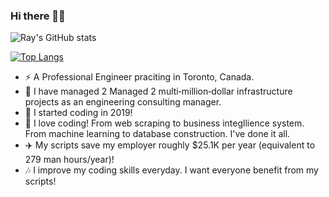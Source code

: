 ### Hi there 👋👋


![Ray's GitHub stats](https://github-readme-stats.vercel.app/api?username=DelinM&show_icons=true&theme=cobalt)

[![Top Langs](https://github-readme-stats.vercel.app/api/top-langs/?username=DelinM&langs_count=8)](https://github.com/anuraghazra/github-readme-stats)


- :zap: A Professional Engineer praciting in Toronto, Canada.
- 🎢 I have managed 2 Managed 2 multi‑million‑dollar infrastructure projects as an engineering consulting manager.
- :star2: I started coding in 2019!  
- 🎢 I love coding! From web scraping to business integllience system. From machine learning to database construction. I've done it all. 
- ✈️ My scripts save my employer roughly $25.1K per year (equivalent to 279 man hours/year)!
- 🎶 I improve my coding skills everyday. I want everyone benefit from my scripts! 
